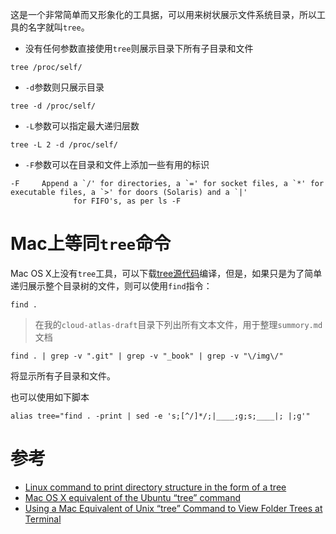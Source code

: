 这是一个非常简单而又形象化的工具据，可以用来树状展示文件系统目录，所以工具的名字就叫`tree`。

* 没有任何参数直接使用`tree`则展示目录下所有子目录和文件

```
tree /proc/self/
```

* `-d`参数则只展示目录

```
tree -d /proc/self/
```

* `-L`参数可以指定最大递归层数

```
tree -L 2 -d /proc/self/
```

* `-F`参数可以在目录和文件上添加一些有用的标识

```
-F     Append a `/' for directories, a `=' for socket files, a `*' for executable files, a `>' for doors (Solaris) and a `|'
              for FIFO's, as per ls -F
```

# Mac上等同`tree`命令

Mac OS X上没有`tree`工具，可以下载[tree源代码](http://mama.indstate.edu/users/ice/tree/)编译，但是，如果只是为了简单递归展示整个目录树的文件，则可以使用`find`指令：

```
find .
```

> 在我的`cloud-atlas-draft`目录下列出所有文本文件，用于整理`summory.md`文档

```
find . | grep -v ".git" | grep -v "_book" | grep -v "\/img\/"
```

将显示所有子目录和文件。

也可以使用如下脚本

```
alias tree="find . -print | sed -e 's;[^/]*/;|____;g;s;____|; |;g'"
```

# 参考

* [Linux command to print directory structure in the form of a tree](https://stackoverflow.com/questions/3455625/linux-command-to-print-directory-structure-in-the-form-of-a-tree)
* [Mac OS X equivalent of the Ubuntu “tree” command](https://superuser.com/questions/359723/mac-os-x-equivalent-of-the-ubuntu-tree-command)
* [Using a Mac Equivalent of Unix “tree” Command to View Folder Trees at Terminal](http://osxdaily.com/2016/09/09/view-folder-tree-terminal-mac-os-tree-equivalent/)